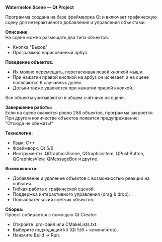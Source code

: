 **Watermelon Scene — Qt Project**

Программа создана на базе фреймворка Qt и включает графическую сцену для интерактивного добавления и управления объектами.  

**Описание**  
На сцене можно размещать два типа объектов:  
- Кнопка "Выход"  
- Программно нарисованный арбуз  

**Поведение объектов:**  
- Их можно перемещать, перетаскивая левой кнопкой мыши.  
- При нажатии правой кнопкой на арбуз он исчезает, а на сцене появляются 8 случайных долек.  
- Дольки также удаляются при нажатии правой кнопкой.  

Все объекты учитываются в общем счётчике на сцене.  

**Завершение работы:**  
Если на сцене окажется ровно 256 объектов, программа закроется.  
При другом количестве объектов появится предупреждение:  
"Отсюда не сбежать!"  

**Технологии:**  
- Язык: C++  
- Фреймворк: Qt 5/6  
- Инструменты: QGraphicsScene, QGraphicsItem, QPushButton, QGraphicsView, QMessageBox и другие.  

**Возможности:**  
- Добавление и удаление объектов с возможностью реакции на события.  
- Гибкая работа с графической сценой.  
- Поддержка интерактивного управления (drag & drop).  
- Пользовательский счётчик объектов.  

**Сборка:**  
Проект собирается с помощью Qt Creator:  
- Откройте .pro-файл или CMakeLists.txt.  
- Выберите подходящий kit (Qt 5/6 + компилятор).  
- Нажмите Build → Run.
